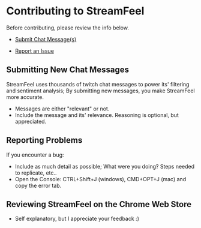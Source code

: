 # Contributing to StreamFeel

Before contributing, please review the info below.

* [Submit Chat Message(s)](https://github.com/abrowne2/StreamFeel/issues/new?title=Improving+Chat+Filter&assignee=abrowne2&body=Please+enter+your+message(s)+here+and+their+relevance.&labels[]=message)

* [Report an Issue](https://github.com/abrowne2/StreamFeel/issues/new?title=Change+This+Bug+Title&assignee=abrowne2&body=Please+be+detailed,+include+error+report+and+any+other+info&labels[]=bug)

## Submitting New Chat Messages

StreamFeel uses thousands of twitch chat messages to power its' filtering and sentiment analysis; By submitting new messages, you make StreamFeel more accurate.
* Messages are either "relevant" or not.
* Include the message and its' relevance. Reasoning is optional, but appreciated.

## Reporting Problems
If you encounter a bug:
* Include as much detail as possible; What were you doing? Steps needed to replicate, etc..
* Open the Console: CTRL+Shift+J (windows), CMD+OPT+J (mac) and copy the error tab.

## Reviewing StreamFeel on the Chrome Web Store
* Self explanatory, but I appreciate your feedback :)





